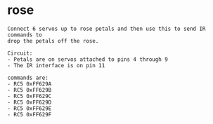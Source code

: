 # rose

	Connect 6 servos up to rose petals and then use this to send IR commands to
	drop the petals off the rose.
 
 	Circuit:
	- Petals are on servos attached to pins 4 through 9
	- The IR interface is on pin 11
 
	commands are:
	- RC5 0xFF629A
	- RC5 0xFF629B
	- RC5 0xFF629C
	- RC5 0xFF629D
	- RC5 0xFF629E
	- RC5 0xFF629F
